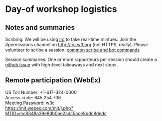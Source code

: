# Day-of workshop logistics

## Notes and summaries

Scribing: We will be using [irc](https://www.w3.org/wiki/IRC) to take real-time mintues. Join the #permissions channel on http://irc.w3.org (not HTTPS, really).
Please volunteer to scribe a session. [common scribe and bot commands](https://www.w3.org/2008/xmlsec/Group/Scribe-Instructions.html)

Session summaries: One or more rapporteurs per session should create a [github issue](https://github.com/w3c/permissions-ws-2018/issues/new?template=session-summary.md) with high-level takeaways and next steps.

## Remote participation (WebEx)

US Toll Number: +1-617-324-0000<br/>
Access code: 645 254 706<br/>
Meeting Password: w3c<br/>
https://mit.webex.com/mit/j.php?MTID=mc8348a39e8db0ae2adc5ace8bdc8dedc


